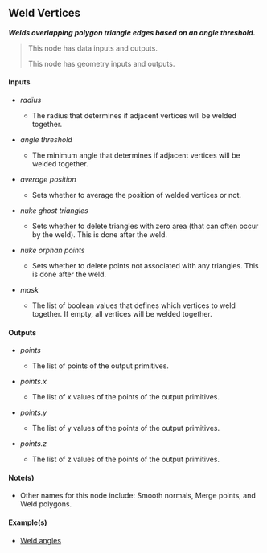 ## Weld Vertices

**_Welds overlapping polygon triangle edges based on an angle threshold._**

> This node has data inputs and outputs.
>
> This node has geometry inputs and outputs.


#### Inputs

* _radius_

  * The radius that determines if adjacent vertices will be welded together.

* _angle threshold_

  * The minimum angle that determines if adjacent vertices will be welded together.

* _average position_

  * Sets whether to average the position of welded vertices or not.

* _nuke ghost triangles_

  * Sets whether to delete triangles with zero area (that can often occur by the weld). This is done after the weld.

* _nuke orphan points_

  * Sets whether to delete points not associated with any triangles. This is done after the weld.

* _mask_

  * The list of boolean values that defines which vertices to weld together. If empty, all vertices will be welded together.


#### Outputs

* _points_

  * The list of points of the output primitives.

* _points.x_

  * The list of x values of the points of the output primitives.

* _points.y_

  * The list of y values of the points of the output primitives.

* _points.z_

  * The list of z values of the points of the output primitives.


#### Note(s)



* Other names for this node include: Smooth normals, Merge points, and Weld polygons.


#### Example(s)



* <a href="https://creator.trimble.com/graph?assetURI=whp:3ea02aa1-c685-4932-960e-0580ebcf86ed&version=latest" target="_blank">Weld angles</a>